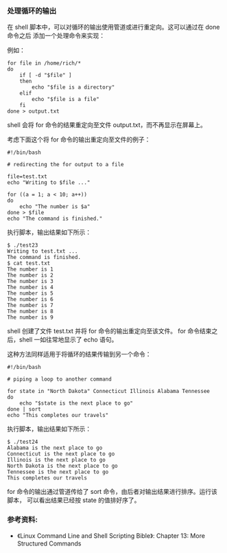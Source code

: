 ### 处理循环的输出

在 shell 脚本中，可以对循环的输出使用管道或进行重定向。这可以通过在 done 命令之后
添加一个处理命令来实现：

例如：

```shell
for file in /home/rich/*
do
    if [ -d "$file" ]
    then
        echo "$file is a directory"
    elif
        echo "$file is a file"
    fi
done > output.txt
```

shell 会将 for 命令的结果重定向至文件 output.txt，而不再显示在屏幕上。

考虑下面这个将 for 命令的输出重定向至文件的例子：

```shell
#!/bin/bash

# redirecting the for output to a file

file=test.txt
echo "Writing to $file ..."

for ((a = 1; a < 10; a++))
do
	echo "The number is $a"
done > $file
echo "The command is finished."
```

执行脚本，输出结果如下所示：

```shell
$ ./test23
Writing to test.txt ...
The command is finished.
$ cat test.txt
The number is 1
The number is 2
The number is 3
The number is 4
The number is 5
The number is 6
The number is 7
The number is 8
The number is 9
```

shell 创建了文件 test.txt 并将 for 命令的输出重定向至该文件。
for 命令结束之后，shell 一如往常地显示了 echo 语句。

这种方法同样适用于将循环的结果传输到另一个命令：

```shell
#!/bin/bash

# piping a loop to another command

for state in "North Dakota" Connecticut Illinois Alabama Tennessee
do
	echo "$state is the next place to go"
done | sort
echo "This completes our travels"
```

执行脚本，输出结果如下所示：

```shell
$ ./test24
Alabama is the next place to go
Connecticut is the next place to go
Illinois is the next place to go
North Dakota is the next place to go
Tennessee is the next place to go
This completes our travels
```

for 命令的输出通过管道传给了 sort 命令，由后者对输出结果进行排序。运行该脚本，
可以看出结果已经按 state 的值排好序了。


### 参考资料:
- 《Linux Command Line and Shell Scripting Bible》: Chapter 13: More Structured Commands


